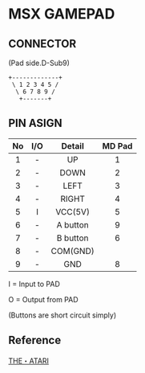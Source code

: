 # MSX GAMEPAD

## CONNECTOR
(Pad side.D-Sub9)

```
+-------------+
 \ 1 2 3 4 5 /
  \ 6 7 8 9 /
   +-------+
```

## PIN ASIGN

|No|I/O| Detail   |MD Pad|
|:-:|:-:|:-:|:-:|
| 1| - | UP   |1|
| 2| - | DOWN |2|
| 3| - | LEFT |3|
| 4| - | RIGHT|4|
| 5| I | VCC(5V)|5|
| 6| - | A button|9|
| 7| - | B button|6|
| 8| - | COM(GND)||
| 9| - | GND     |8|

 I = Input to PAD
 
 O = Output from PAD

(Buttons are short circuit simply)

## Reference
[THE・ATARI](https://nesmd.nomaki.jp/gemepad.html)
